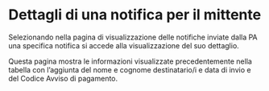 # Dettagli di una notifica per il mittente

Selezionando nella pagina di visualizzazione delle notifiche inviate dalla PA una specifica notifica si accede alla visualizzazione del suo dettaglio.

Questa pagina mostra le informazioni visualizzate precedentemente nella tabella con l’aggiunta del nome e cognome destinatario/i e data di invio e del Codice Avviso di pagamento.

<figure><img src="../../../../.gitbook/assets/image (9).png" alt=""><figcaption></figcaption></figure>
